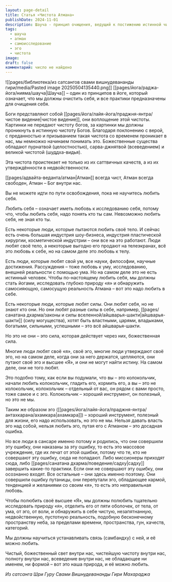 ```yaml
---
layout: page-detail
title: Статья «Чистота Атмана»
publishDate: 2024-11-01
description: Шауча - принцип очищения, ведущий к постижению истинной чистоты Атмана, а не внешней оболочки. Любовь к себе - это не любовь к телу, уму или эго, а глубокое исследование своей истинной природы, отличной от эго и оболочек. Истинная любовь к себе - это любовь к чистому, недвойственному Атману, сияющему внутри каждого, и установление связи с этой божественной сутью.
tags:
  - шауча
  - атман
  - самоисследование
  - эго
  - чистота
image: 
draft: false
комментарий: число не найдено
---
```

![[pages/библиотека/из сатсангов свами вишнудевананды гири/media/Pasted image 20250504135440.png]]
 [[pages/йога/раджа-йога/нияма/шауча|Шауча]] – один из принципов в йоге, который означает, что мы должны очистить себя, и все практики предназначены для очищения себя.

 Боги представляют собой [[pages/йога/лайя-йога/праджня-янтра/чистое видение|чистое видение]], они воплощение этой чистоты. Картинки не передают чистоту богов, за картинки мы должны проникнуть в истинную чистоту Богов. Благодаря поклонению с верой, с преданностью и призыванием такая чистота со временем проникает в нас, мы немножко начинаем понимать это. Божественные существа обладают пурнатвой (целостностью), сарва-джнятвой (всеведением) и великой чистотой (шуддха-видья).

 Эта чистота проистекает не только из их саттвичных качеств, а из их утверждённости в недвойственности.

 [[pages/адвайта-веданта/атман|Атман]] всегда чист, Атман всегда свободен, Атман – Бог внутри нас.

 Вы не можете идти по пути освобождения, пока не научитесь любить себя.

 Любить себя – означает иметь любовь к исследованию себя, потому что, чтобы любить себя, надо понять кто ты сам. Невозможно любить себя, не зная кто ты.

 Есть некоторые люди, которые пытаются любить своё тело. И сейчас есть очень большая индустрия шоу-бизнеса, индустрия пластической хирургии, косметической индустрии – они все на это работают. Люди любят своё тело, а некоторые выгодно его продают на телеэкранах, всё это любовь к себе, но на самом деле это любовь к телу.

 Есть люди, которые любят свой ум, все науки, философии, научные достижения. Рассуждения – тоже любовь к уму, исследованию, внешней реальности с помощью ума. Но на самом деле это не есть истинный человек. Чтобы по-настоящему любить себя, мы должны стать йогами, исследовать глубоко природу «я» и обнаружить самосияющую, самосущую реальность Атмана – вот это надо любить в себе.

 Есть некоторые люди, которые любят силы. Они любят себя, но не знают кто они. Но они любят разные силы в себе, например, [[pages/санатана дхарма/законы и силы вселенной/айшварья-шакти|айшварья-шакти]] (силу могущества), хотят быть властными, царями, владыками, богатыми, сильными, успешными – это всё айшварья-шакти. 

 Но это не они – это сила, которая действует через них, божественная сила.

 Многие люди любят своё «я», своё эго, многие люди утверждают своё эго, но на самом деле, когда они за него держатся, цепляются, они путают своё эго и высшее «Я», и они не могут найти истину. На самом деле, они не того любят.

 Это подобно тому, как если вы подумали, что вы – это колокольчик, начали любить колокольчик, гладить его, кормить его, а вы – это не колокольчик, колокольчик – отдельный от вас, он рядом с вами просто, тоже самое и с эго. Колокольчик – хороший инструмент, он полезный, но это не мы.

 Таким же образом эго ([[pages/йога/лайя-йога/праджня-янтра/антахкарана/ахамкара|ахамкара]]) – хороший инструмент, полезный для жизни, его надо использовать, но это не мы. Нельзя давать власть эго над собой, нельзя любить эго, путая его с Атманом – это досадная ошибка. 

 Но все люди в сансаре именно потому и родились, что они совершили эту ошибку, они наказаны за эту ошибку, то есть это массовое учреждение, где их лечат от этой ошибки, потому что те, кто не совершают эту ошибку, сюда не попадают. Либо миссионеры приходят сюда, либо [[pages/санатана дхарма/поведение/садху|садху]] завершить какие-то практики. Если они не совершают эту ошибку, они осознанно входят. Все остальные – они здесь именно поэтому. Они совершили ошибку путаницы, они перепутали эго, обладающее кармой, тенденцией и желаниями со своим «я», то есть это неправильная любовь.

 Чтобы полюбить своё высшее «Я», мы должны полюбить тщательно исследовать природу «я», отделить его от пяти оболочек, от тела, от ума, от эго, от воли, и обнаружить в себе чистую, незапятнанную, недвойственную, пустотную реальность, подобную бесконечному пространству неба, за пределами времени, пространства, гун, качеств, категорий.

 Мы должны научиться устанавливать связь (самбандху) с ней, и её можно любить.

 Чистый, божественный свет внутри нас, чистейшую чистоту внутри нас, полноту внутри нас, всеведение внутри нас, не обладающее ни именем, ни формой – вот это наша природа, и её можно любить.

*Из сатсанга Шри Гуру Свами Вишнудевананды Гири Махараджа*